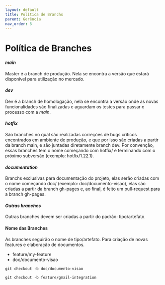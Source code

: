```yaml
---
layout: default
title: Política de Branchs
parent: Gerência
nav_order: 5
---
```


# Política de Branches

#### *main*
Master é a branch de produção. Nela se encontra a versão que estará disponível para utilização no mercado.

#### *dev*
Dev é a branch de homologação, nela se encontra a versão onde as novas funcionalidades são finalizadas e aguardam os testes para passar o processo com a _main_.

#### *hotfix*
São branches no qual são realizadas correções de bugs críticos encontrados em ambiente de produção, e que por isso são criadas a partir da branch main, e são juntadas diretamente branch dev. Por convenção, essas branches tem o nome começando com hotfix/ e terminando com o próximo subversão (exemplo: hotfix/1.22.1).

#### *documentation*
Branchs exclusivas para documentação do projeto, elas serão criadas com o nome começando doc/ (exemplo: doc/documento-visao), elas são criadas a partir da branch gh-pages e, ao final, é feito um pull-request para a branch gh-pages.

#### *Outras branches*

Outras branches devem ser criadas a partir do padrão: tipo/artefato.


#### Nome das Branches
As branches seguirão o nome de tipo/artefato. Para criação de novas features e elaboração de documentos.
* feature/my-feature
* doc/documento-visao

```
git checkout -b doc/documento-visao
```
```
git checkout -b feature/gmail-integration
```